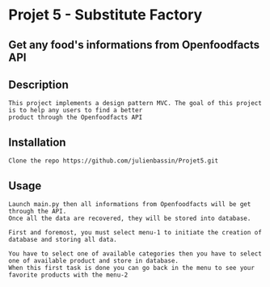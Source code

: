 # Projet 5 - Substitute Factory
## Get any food's informations from Openfoodfacts API

## Description
```
This project implements a design pattern MVC. The goal of this project is to help any users to find a better
product through the Openfoodfacts API
```


## Installation
```
Clone the repo https://github.com/julienbassin/Projet5.git
```

## Usage
```
Launch main.py then all informations from Openfoodfacts will be get through the API.
Once all the data are recovered, they will be stored into database.

First and foremost, you must select menu-1 to initiate the creation of database and storing all data.

You have to select one of available categories then you have to select one of available product and store in database.
When this first task is done you can go back in the menu to see your favorite products with the menu-2
```